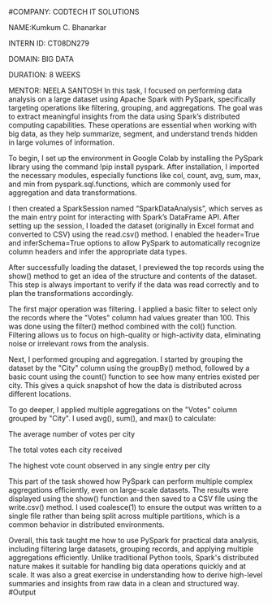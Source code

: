#COMPANY: CODTECH IT SOLUTIONS

NAME:Kumkum C. Bhanarkar

INTERN ID: CT08DN279

DOMAIN: BIG DATA

DURATION: 8 WEEKS

MENTOR: NEELA SANTOSH
In this task, I focused on performing data analysis on a large dataset using Apache Spark with PySpark, specifically targeting operations like filtering, grouping, and aggregations. The goal was to extract meaningful insights from the data using Spark’s distributed computing capabilities. These operations are essential when working with big data, as they help summarize, segment, and understand trends hidden in large volumes of information.

To begin, I set up the environment in Google Colab by installing the PySpark library using the command !pip install pyspark. After installation, I imported the necessary modules, especially functions like col, count, avg, sum, max, and min from pyspark.sql.functions, which are commonly used for aggregation and data transformations.

I then created a SparkSession named “SparkDataAnalysis”, which serves as the main entry point for interacting with Spark’s DataFrame API. After setting up the session, I loaded the dataset (originally in Excel format and converted to CSV) using the read.csv() method. I enabled the header=True and inferSchema=True options to allow PySpark to automatically recognize column headers and infer the appropriate data types.

After successfully loading the dataset, I previewed the top records using the show() method to get an idea of the structure and contents of the dataset. This step is always important to verify if the data was read correctly and to plan the transformations accordingly.

The first major operation was filtering. I applied a basic filter to select only the records where the "Votes" column had values greater than 100. This was done using the filter() method combined with the col() function. Filtering allows us to focus on high-quality or high-activity data, eliminating noise or irrelevant rows from the analysis.

Next, I performed grouping and aggregation. I started by grouping the dataset by the "City" column using the groupBy() method, followed by a basic count using the count() function to see how many entries existed per city. This gives a quick snapshot of how the data is distributed across different locations.

To go deeper, I applied multiple aggregations on the "Votes" column grouped by "City". I used avg(), sum(), and max() to calculate:

The average number of votes per city

The total votes each city received

The highest vote count observed in any single entry per city

This part of the task showed how PySpark can perform multiple complex aggregations efficiently, even on large-scale datasets. The results were displayed using the show() function and then saved to a CSV file using the write.csv() method. I used coalesce(1) to ensure the output was written to a single file rather than being split across multiple partitions, which is a common behavior in distributed environments.

Overall, this task taught me how to use PySpark for practical data analysis, including filtering large datasets, grouping records, and applying multiple aggregations efficiently. Unlike traditional Python tools, Spark's distributed nature makes it suitable for handling big data operations quickly and at scale. It was also a great exercise in understanding how to derive high-level summaries and insights from raw data in a clean and structured way.
#Output 
